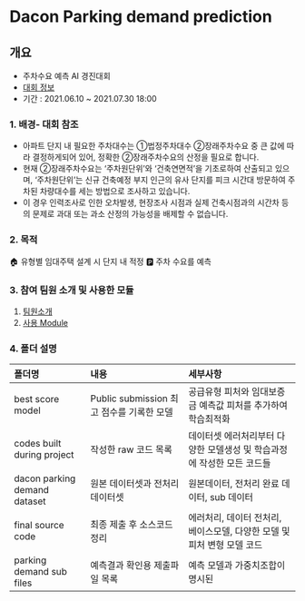 # Dacon Parking demand prediction

## 개요
- 주차수요 예측 AI 경진대회
- [대회 정보](https://dacon.io/competitions/official/235745/overview/description)
- 기간 : 2021.06.10 ~ 2021.07.30 18:00

### 1. 배경- 대회 참조
- 아파트 단지 내 필요한 주차대수는 ①법정주차대수 ②장래주차수요 중 큰 값에 따라 결정하게되어 있어, 정확한 ②장래주차수요의 산정을 필요로 합니다. 
- 현재 ②장래주차수요는 ‘주차원단위’와 ‘건축연면적’을 기초로하여 산출되고 있으며, ‘주차원단위’는 신규 건축예정 부지 인근의 유사 단지를 피크 시간대 방문하여 주차된 차량대수를 세는 방법으로 조사하고 있습니다. 
- 이 경우 인력조사로 인한 오차발생, 현장조사 시점과 실제 건축시점과의 시간차 등의 문제로 과대 또는 과소 산정의 가능성을 배제할 수 없습니다.

### 2. 목적
🏠 유형별 임대주택 설계 시 단지 내 적정 🅿️ 주차 수요를 예측

### 3. 참여 팀원 소개 및 사용한 모듈
1. [팀원소개](https://www.notion.so/caac7b127e5547d39234c067ceca5d21?v=4c7d7e4d8d664c94aebde5f0d60c57c6)
2. [사용 Module](https://www.notion.so/54557a7597f644c6ba8a636ed915e35a?v=cc64f52b399849819e29b7ff719d9660)

### 4. 폴더 설명
|폴더명|내용|세부사항|
|:---|:---|:------|
|best score model|Public submission 최고 점수를 기록한 모델|공급유형 피처와 임대보증금 예측값 피처를 추가하여 학습최적화|
|codes built during project|작성한 raw 코드 목록|데이터셋 에러처리부터 다양한 모델생성 및 학습과정에 작성한 모든 코드들|
|dacon parking demand dataset|원본 데이터셋과 전처리 데이터셋|원본데이터, 전처리 완료 데이터, sub 데이터|
|final source code|최종 제출 후 소스코드 정리|에러처리, 데이터 전처리, 베이스모델, 다양한 모델 및 피처 변형 모델 코드|
|parking demand sub files|예측결과 확인용 제출파일 목록|예측 모델과 가중치조합이 명시된 |
